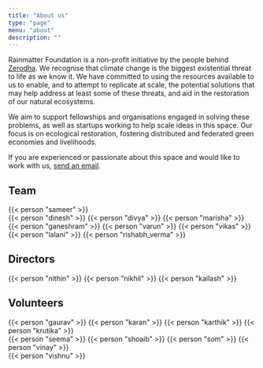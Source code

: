 ```yaml
---
title: "About us"
type: "page"
menu: "about"
description: ""
---
```


Rainmatter Foundation is a non-profit initiative by the people behind [Zerodha](https://zerodha.com). We recognise that climate change is the biggest existential threat to life as we know it. We have committed to using the resources available to us to enable, and to attempt to replicate at scale, the potential solutions that may help address at least some of these threats, and aid in the restoration of our natural ecosystems.

We aim to support fellowships and organisations engaged in solving these problems, as well as startups working to help scale ideas in this space. Our focus is on ecological restoration, fostering distributed and federated green economies and livelihoods.

If you are experienced or passionate about this space and would like to work with us, [send an email](mailto:info@rainmatter.org).

## Team

<div class="people row">
	{{< person "sameer" >}}
</div>
<div class="people row">
	{{< person "dinesh" >}}
	{{< person "divya" >}}
	{{< person "marisha" >}}
	{{< person "ganeshram" >}}
	{{< person "varun" >}}
	{{< person "vikas" >}}
</div>
<div class="people row">
	{{< person "lalani" >}}
	{{< person "rishabh_verma" >}}
</div>

## Directors

<div class="people row small">
	{{< person "nithin" >}}
	{{< person "nikhil" >}}
	{{< person "kailash" >}}
</div>

## Volunteers
<div class="people row small">
	{{< person "gaurav" >}}
	{{< person "karan" >}}
	{{< person "karthik" >}}
	{{< person "krutika" >}}
</div>
<div class="people row small">
	{{< person "seema" >}}
	{{< person "shoaib" >}}
	{{< person "som" >}}
	{{< person "vinay" >}}
</div>
<div class="people row small">
	{{< person "vishnu" >}}
</div>
